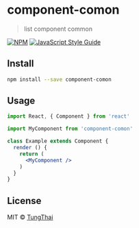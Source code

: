 # component-comon

> list component common

[![NPM](https://img.shields.io/npm/v/component-comon.svg)](https://www.npmjs.com/package/component-comon) [![JavaScript Style Guide](https://img.shields.io/badge/code_style-standard-brightgreen.svg)](https://standardjs.com)

## Install

```bash
npm install --save component-comon
```

## Usage

```jsx
import React, { Component } from 'react'

import MyComponent from 'component-comon'

class Example extends Component {
  render () {
    return (
      <MyComponent />
    )
  }
}
```

## License

MIT © [TungThai](https://github.com/TungThai)
